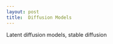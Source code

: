 ```yaml
---
layout: post
title:  Diffusion Models
---
```


<div class="message">
  Latent diffusion models, stable diffusion
</div>

